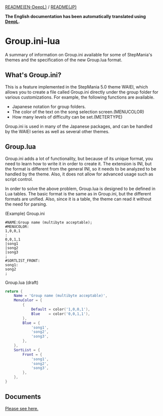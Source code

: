 [README(EN-DeepL)](README.md) / [README(JP)](README_JP.md)

**The English documentation has been automatically translated using [DeepL](https://www.deepl.com/home).**

# Group.ini-lua
A summary of information on Group.ini available for some of StepMania's themes and the specification of the new Group.lua format.

## What's Group.ini?
This is a feature implemented in the StepMania 5.0 theme WAIEI, which allows you to create a file called Group.ini directly under the group folder for various customizations.
For example, the following functions are available.
- Japanese notation for group folders.
- The color of the text on the song selection screen.(MENUCOLOR)
- How many levels of difficulty can be set.(METERTYPE)
 
Group.ini is used in many of the Japanese packages, and can be handled by the WAIEI series as well as several other themes.

## Group.lua
Group.ini adds a lot of functionality, but because of its unique format, you need to learn how to write it in order to create it.
The extension is INI, but the format is different from the general INI, so it needs to be analyzed to be handled by the theme.
Also, it does not allow for advanced usage such as script control.

In order to solve the above problem, Group.lua is designed to be defined in Lua tables.
The basic format is the same as in Group.ini, but the different formats are unified.
Also, since it is a table, the theme can read it without the need for parsing.

(Example)
Group.ini
```Plain Text
#NAME:Group name (multibyte acceptable);
#MENUCOLOR:
1,0,0,1
:
0,0,1,1
|song1
|song2
|song3
;
#SORTLIST_FRONT:
song1:
song2
;
```

Group.lua (draft)
```Lua
return {
    Name = 'Group name (multibyte acceptable)',
    MenuColor = {
        {
            Default = color('1,0,0,1'),
            Blue    = color('0,0,1,1'),
        },
        Blue = {
            'song1',
            'song2',
            'song3',
        },
    },
    SortList = {
        Front = {
            'song1',
            'song2',
            'song3',
        },
    },
}
```

## Documents
[Please see here.](doc/en/README.md)